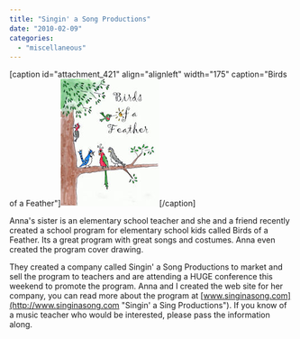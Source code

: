 ```yaml
---
title: "Singin' a Song Productions"
date: "2010-02-09"
categories: 
  - "miscellaneous"
---
```


\[caption id="attachment\_421" align="alignleft" width="175" caption="Birds of a Feather"\][![](images/bof_cover_175.jpg "Birds of a Feather")](http://www.thewargos.com/wp-content/uploads/2010/02/bof_cover_175.jpg)\[/caption\]

Anna's sister is an elementary school teacher and she and a friend recently created a school program for elementary school kids called Birds of a Feather. Its a great program with great songs and costumes. Anna even created the program cover drawing.

They created a company called Singin' a Song Productions to market and sell the program to teachers and are attending a HUGE conference this weekend to promote the program. Anna and I created the web site for her company, you can read more about the program at [www.singinasong.com](http://www.singinasong.com "Singin' a Sing Productions"). If you know of a music teacher who would be interested, please pass the information along.
